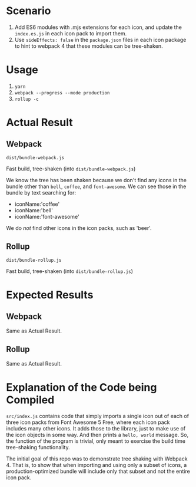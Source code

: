 # Scenario

1. Add ES6 modules with .mjs extensions for each icon, and update the `index.es.js` in each icon pack to import them.
1. Use `sideEffects: false` in the `package.json` files in each icon package to hint to webpack 4 that these
modules can be tree-shaken.

# Usage
1. `yarn`
1. `webpack --progress --mode production`
1. `rollup -c`

# Actual Result

## Webpack
`dist/bundle-webpack.js`

Fast build, tree-shaken (into `dist/bundle-webpack.js`)

We know the tree has been shaken because we don't find any icons in the bundle other than `bell`, `coffee`, and `font-awesome`.
We can see those in the bundle by text searching for:
* iconName:'coffee'
* iconName:'bell'
* iconName:'font-awesome'

We do _not_ find other icons in the icon packs, such as 'beer'.

## Rollup
`dist/bundle-rollup.js`

Fast build, tree-shaken (into `dist/bundle-rollup.js`)

# Expected Results

## Webpack

Same as Actual Result.

## Rollup

Same as Actual Result.

# Explanation of the Code being Compiled

`src/index.js` contains code that simply imports a single icon out of each of three icon packs from Font Awesome 5 Free, where each icon pack includes many other icons. It adds those to the library, just to make use of the icon objects in some way. And then prints a `hello, world` message. So, the function of the program is trivial, only meant to exercise the build time tree-shaking functionality.

The initial goal of this repo was to demonstrate tree shaking with Webpack 4. That is, to show that when importing and using only a subset of icons, a production-optimized bundle will include only that subset and not the entire icon pack.
